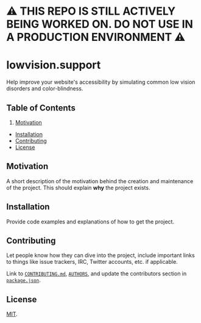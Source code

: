 # ⚠ THIS REPO IS STILL ACTIVELY BEING WORKED ON. DO NOT USE IN A PRODUCTION ENVIRONMENT ⚠

# lowvision.support

Help improve your website's accessibility by simulating common low vision disorders and color-blindness.

## Table of Contents

1. [Motivation](#motivation)
- [Installation](#installation)
- [Contributing](#contributing)
- [License](#license)

## Motivation

A short description of the motivation behind the creation and maintenance of the project. This should explain **why** the project exists.

## Installation

Provide code examples and explanations of how to get the project.

## Contributing

Let people know how they can dive into the project, include important links to things like issue trackers, IRC, Twitter accounts, etc. if applicable.

Link to [`CONTRIBUTING.md`](https://github.com/ericwbailey/lowvision.support/blob/master/CONTRIBUTING.md), [`AUTHORS`](https://github.com/ericwbailey/lowvision.support/blob/master/AUTHORS), and update the contributors section in [`package.json`](https://github.com/ericwbailey/lowvision.support/blob/master/package.json).

## License

[MIT](https://raw.githubusercontent.com/ericwbailey/lowvision.support/master/LICENSE).
